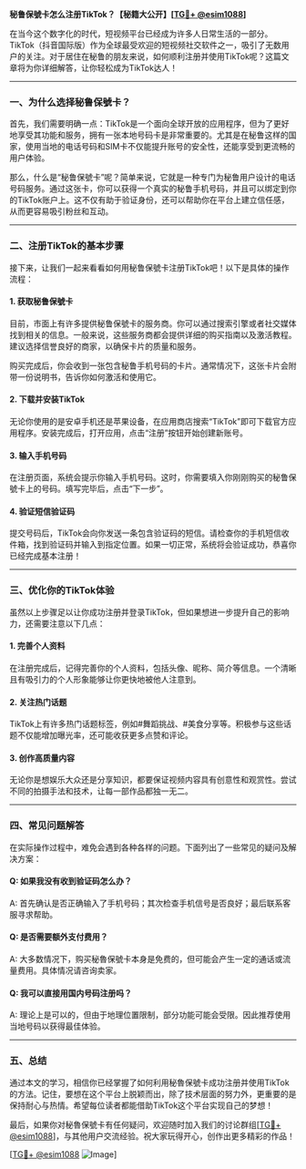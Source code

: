 **秘鲁保號卡怎么注册TikTok？【秘籍大公开】[[TG💪+ @esim1088](https://t.me/s/esim1088)]**

在当今这个数字化的时代，短视频平台已经成为许多人日常生活的一部分。TikTok（抖音国际版）作为全球最受欢迎的短视频社交软件之一，吸引了无数用户的关注。对于居住在秘鲁的朋友来说，如何顺利注册并使用TikTok呢？这篇文章将为你详细解答，让你轻松成为TikTok达人！

---

### 一、为什么选择秘鲁保號卡？

首先，我们需要明确一点：TikTok是一个面向全球开放的应用程序，但为了更好地享受其功能和服务，拥有一张本地号码卡是非常重要的。尤其是在秘鲁这样的国家，使用当地的电话号码和SIM卡不仅能提升账号的安全性，还能享受到更流畅的用户体验。

那么，什么是“秘鲁保號卡”呢？简单来说，它就是一种专门为秘鲁用户设计的电话号码服务。通过这张卡，你可以获得一个真实的秘鲁手机号码，并且可以绑定到你的TikTok账户上。这不仅有助于验证身份，还可以帮助你在平台上建立信任感，从而更容易吸引粉丝和互动。

---

### 二、注册TikTok的基本步骤

接下来，让我们一起来看看如何用秘鲁保號卡注册TikTok吧！以下是具体的操作流程：

#### 1. 获取秘鲁保號卡

目前，市面上有许多提供秘鲁保號卡的服务商。你可以通过搜索引擎或者社交媒体找到相关的信息。一般来说，这些服务商都会提供详细的购买指南以及激活教程。建议选择信誉良好的商家，以确保卡片的质量和服务。

购买完成后，你会收到一张包含秘鲁手机号码的卡片。通常情况下，这张卡片会附带一份说明书，告诉你如何激活和使用它。

#### 2. 下载并安装TikTok

无论你使用的是安卓手机还是苹果设备，在应用商店搜索“TikTok”即可下载官方应用程序。安装完成后，打开应用，点击“注册”按钮开始创建新账号。

#### 3. 输入手机号码

在注册页面，系统会提示你输入手机号码。这时，你需要填入你刚刚购买的秘鲁保號卡上的号码。填写完毕后，点击“下一步”。

#### 4. 验证短信验证码

提交号码后，TikTok会向你发送一条包含验证码的短信。请检查你的手机短信收件箱，找到验证码并输入到指定位置。如果一切正常，系统将会验证成功，恭喜你已经完成基本注册！

---

### 三、优化你的TikTok体验

虽然以上步骤足以让你成功注册并登录TikTok，但如果想进一步提升自己的影响力，还需要注意以下几点：

#### 1. 完善个人资料

在注册完成后，记得完善你的个人资料，包括头像、昵称、简介等信息。一个清晰且有吸引力的个人形象能够让你更快地被他人注意到。

#### 2. 关注热门话题

TikTok上有许多热门话题标签，例如#舞蹈挑战、#美食分享等。积极参与这些话题不仅能增加曝光率，还可能收获更多点赞和评论。

#### 3. 创作高质量内容

无论你是想娱乐大众还是分享知识，都要保证视频内容具有创意性和观赏性。尝试不同的拍摄手法和技术，让每一部作品都独一无二。

---

### 四、常见问题解答

在实际操作过程中，难免会遇到各种各样的问题。下面列出了一些常见的疑问及解决方案：

#### Q: 如果我没有收到验证码怎么办？
A: 首先确认是否正确输入了手机号码；其次检查手机信号是否良好；最后联系客服寻求帮助。

#### Q: 是否需要额外支付费用？
A: 大多数情况下，购买秘魯保號卡本身是免费的，但可能会产生一定的通话或流量费用。具体情况请咨询卖家。

#### Q: 我可以直接用国内号码注册吗？
A: 理论上是可以的，但由于地理位置限制，部分功能可能会受限。因此推荐使用当地号码以获得最佳体验。

---

### 五、总结

通过本文的学习，相信你已经掌握了如何利用秘魯保號卡成功注册并使用TikTok的方法。记住，要想在这个平台上脱颖而出，除了技术层面的努力外，更重要的是保持耐心与热情。希望每位读者都能借助TikTok这个平台实现自己的梦想！

最后，如果你对秘魯保號卡有任何疑问，欢迎随时加入我们的讨论群组[[TG💪+ @esim1088](https://t.me/s/esim1088)]，与其他用户交流经验。祝大家玩得开心，创作出更多精彩的作品！

[[TG💪+ @esim1088](https://t.me/s/esim1088) ![Image](https://i.postimg.cc/4NQfJmqS/Snipaste-2025-05-13-00-14-12.png)]